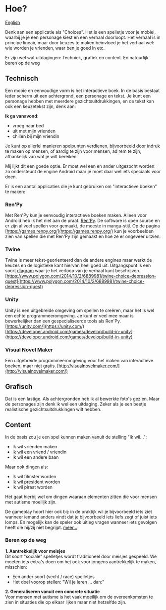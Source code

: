 
# Hoe?

[English](HOW_en)

Denk aan een applicatie als "Choices". Het is een spelletje voor je mobiel, waarbij je je een personage kiest en een verhaal doorloopt.
Het verhaal is in principe lineair, maar door keuzes te maken beïnvloed je het verhaal wel:
wie worden je vrienden, waar ben je goed in etc.

Er zijn wel wat uitdagingen: Techniek, grafiek en content. En natuurlijk beren op de weg

## Technisch
Een mooie en eenvoudige vorm is het interactieve boek.
In de basis bestaat ieder scherm uit een achtergrond, een personage en tekst. Je kunt een personage hebben met meerdere gezichtsuitdrukkingen,
en de tekst kan ook een keuzetekst zijn, denk aan:

__Ik ga vanavond:__
* vroeg naar bed
* uit met mijn vrienden
* chillen bij mijn vriendin

Je kunt op allerlei manieren spelpunten verdienen, bijvoorbeeld door indruk te maken op mensen, of aardig te zijn voor mensen,
ad rem te zijn, afhankelijk van wat je wilt bereiken.

Mij lijkt dit een goede optie. Er moet wel een en ander uitgezocht worden:
zo ondersteunt de engine Android maar je moet daar wel iets speciaals voor doen.

Er is een aantal applicaties die je kunt gebruiken om "interactieve boeken" te maken:

### Ren'Py
Met Ren'Py kun je eenvoudig interactieve boeken maken. Alleen voor Android heb ik het niet aan de praat.
[Ren'Py](http://www.renpy.org). De software is open source en er zijn al veel spellen voor gemaakt, de meeste in manga-stijl. Op de pagina
[https://games.renpy.org/](https://games.renpy.org/) kun je voorbeelden zien van spellen die met Ren'Py zijn gemaakt en hoe ze er ongeveer uitzien.
### Twine
Twine is meer tekst-georienteerd dan de andere engines maar werkt de keuzes en de logistieke kant hiervan heel goed uit. Uitgangspunt is een soort
[diagram](images/Twine-plaatje.png)
waar je het verloop van je verhaal kunt beschrijven.
[https://www.polygon.com/2014/10/2/6889981/twine-choice-depression-quest](https://www.polygon.com/2014/10/2/6889981/twine-choice-depression-quest)
### Unity
Unity is een uitgebreide omgeving om spellen te creëren, maar het is wel een echte programmeeromgeving. Je kunt er veel mee maar is bewerkelijker dan een gespecialiseerde tools als Ren'Py.
[https://unity.com/](https://unity.com/)
[https://developer.android.com/games/develop/build-in-unity](https://developer.android.com/games/develop/build-in-unity)
### Visual Novel Maker
Een uitgebreide programmeeromgeving voor het maken van interactieve boeken, maar niet gratis.
[http://visualnovelmaker.com/](http://visualnovelmaker.com/)

## Grafisch
Dat is een lastige. Als achtergronden heb ik al bewerkte foto's gezien. Maar de personages zijn denk ik wel een uitdaging.
Zeker als je een beetje realistische gezichtsuitdrukkingen wilt hebben.

## Content
In de basis zou je een spel kunnen maken vanuit de stelling "Ik wil...":
* Ik wil vrienden maken
* Ik wil een vriend / vriendin
* Ik wil een andere baan

Maar ook dingen als:
* Ik wil filmster worden
* Ik wil president worden
* Ik wil piraat worden

Het gaat hierbij wel om dingen waaraan elementen zitten die voor mensen met autisme moeilijk zijn.

De gameplay hoort hier ook bij: in de praktijk wil je bijvoorbeeld iets ziet wanneer iemand anders vindt dat je bijvoorbeeld iets liefs zegt
of juist iets lomps. En mogelijk kan de speler ook uitleg vragen wanneer iets gevolgen heeft die hij/zij niet begrijpt.
[meer...](CONTENT_nl)

### Beren op de weg
__1. Aantrekkelijk voor meisjes__  
Dit soort "sociale" spelletjes wordt traditioneel door meisjes gespeeld. We moeten iets extra's doen om het ook voor jongens aantrekkelijk te maken, misschien:
- Een ander soort (vecht / race) spelletjes
- Het doel voorop stellen: "Wil je leren ...  dan:"

__2. Generaliseren vanuit een concrete situatie__  
Voor mensen met autisme is het vaak moeilijk om de overeenkomsten te zien in situaties die op elkaar lijken maar niet hetzelfde zijn.
